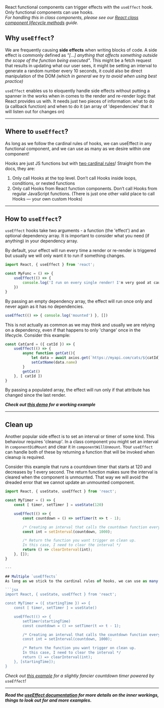 React functional components can trigger effects with the `useEffect` hook. Only functional components can use hooks. \
_For handling this in class components, please see our [React class component lifecycle methods](https://github.com/getfutureproof/fp_guides_wiki/wiki/React-Component-Lifecycle-Methods) guide._

## Why `useEffect`?
We are frequently causing **side effects** when writing blocks of code. A side effect is commonly defined as _"[...] anything that affects something outside the scope of the function being executed"_. This might be a fetch request that results in updating what our user sees, it might be setting an interval to generate a random number every 10 seconds, it could also be direct manipulation of the DOM _(which in general we try to avoid when using best practice)_

`useEffect` enables us to eloquently handle side effects without putting a spanner in the works when in comes to the render and re-render logic that React provides us with. It needs just two pieces of information: what to do (a callback function) and when to do it (an array of 'dependencies' that it will listen out for changes on)

---

## Where to `useEffect`?
As long as we follow the cardinal rules of hooks, we can useEffect in any functional component, and we can use as many as we desire within one component!

Hooks are just JS functions but with [two cardinal rules](https://reactjs.org/docs/hooks-rules.html)! Straight from the docs, they are:
1. Only call Hooks at the top level. Don’t call Hooks inside loops, conditions, or nested functions
2. Only call Hooks from React function components. Don’t call Hooks from regular JavaScript functions. (There is just one other valid place to call Hooks — your own custom Hooks)

---

## How to `useEffect`?
`useEffect` hooks take two arguments - a function (the 'effect') and an optional dependency array. It is important to consider what you need (if anything) in your dependency array.

By default, your effect will run every time a render or re-render is triggered but usually we will only want it to run if something changes.
```jsx
import React, { useEffect } from 'react';

const MyFunc = () => {
    useEffect(() => {
        console.log('I run on every single render! I'm very good at causing infinite render loops!')
    })
}
```

By passing an empty dependency array, the effect will run once only and never again as it has no dependencies. 
```jsx
useEffect(() => { console.log('mounted') }, [])
```

This is not actually as common as we may think and usually we are relying on a dependency, even if that happens to only 'change' once in the lifecycle. Consider this example:
```jsx
const CatCard = ({ catId }) => {
    useEffect(() => {
        async function getCat(){
            let data = await axios.get(`https://myapi.com/cats/${catId}`)
            setCatName(data.name)
        }
        getCat()
    }, [ catId ])
}
```

By passing a populated array, the effect will run only if that attribute has changed since the last render.

**_Check out [this demo](https://codesandbox.io/s/useeffect-dependencies-4pu91?file=/src/App.js) for a working example_**

---

## Clean up
Another popular side effect is to set an interval or timer of some kind. This behaviour requires 'cleanup'. In a class component you might set an interval in `componentDidMount` and clear it in `componentWillUnmount`. Your `useEffect` can handle both of these by returning a function that will be invoked when cleanup is required.

Consider this example that runs a countdown timer that starts at 120 and decreases by 1 every second. The return function makes sure the interval is cleared when the component is unmounted. That way we will avoid the dreaded error that we cannot update an unmounted component.
```js
import React, { useState, useEffect } from 'react';

const MyTimer = () => {
    const [ timer, setTimer ] = useState(120)

    useEffect(() => {
        const countdown = () => setTimer(t => t - 1);

        /* Creating an interval that calls the countdown function every 1 second (1000ms)*/
        const int = setInterval(countdown, 1000);

        /* Return the function you want trigger on clean up.
        In this case, I need to clear the interval */
        return () => clearInterval(int);
    }, []);
}

---

## Multiple `useEffects`
As long as we stick to the cardinal rules of hooks, we can use as many `useEffect`s in a component as we desire

```jsx
import React, { useState, useEffect } from 'react';

const MyTimer = ({ startingTime }) => {
    const [ timer, setTimer ] = useState()

    useEffect(() => {
        setTimer(startingTime)
        const countdown = () => setTimer(t => t - 1);

        /* Creating an interval that calls the countdown function every 1 second (1000ms)*/
        const int = setInterval(countdown, 1000);

        /* Return the function you want trigger on clean up.
        In this case, I need to clear the interval */
        return () => clearInterval(int);
    }, [startingTime]);
}
```

_*Check out [this example](https://codesandbox.io/s/useeffect-countdown-w7ryj) for a slightly fancier countdown timer powered by `useEffect`!*_

---

***Read the [useEffect documentation](https://reactjs.org/docs/hooks-effect.html) for more details on the inner workings, things to look out for and more examples.***